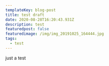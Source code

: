 ```yaml
---
templateKey: blog-post
title: test draft
date: 2020-08-28T16:20:43.931Z
description: test
featuredpost: false
featuredimage: /img/img_20191025_164444.jpg
tags:
  - test
---
```

just a test